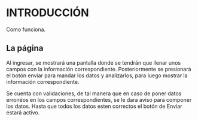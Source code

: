 # INTRODUCCIÓN

Como funciona.

## La página

Al ingresar, se mostrará una pantalla donde se tendrán que llenar unos
campos con la información correspondiente. Posteriormente se
presionará el botón enviar para mandar los datos y analizarlos, para
luego mostrar la información correspondiente.


Se cuenta con validaciones, de tal manera que en caso de poner datos
erronéos en los campos correspondientes, se le dara aviso para
componer los datos. Hasta que todos los datos esten correctos el
botón de Enviar estará activo.
